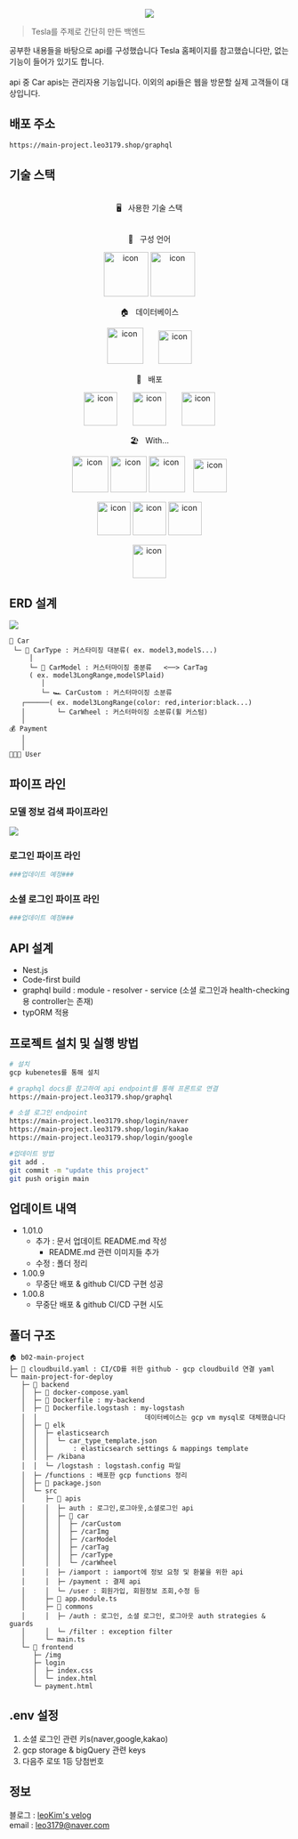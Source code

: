 <p align="center">
<img src="https://capsule-render.vercel.app/api?&type=waving&color=timeAuto&height=180&section=header&text=Main Project%20Tesla&fontSize=50&animation=fadeIn&fontAlignY=45" />
  </p>

> Tesla를 주제로 간단히 만든 백엔드

공부한 내용들을 바탕으로 api를 구성했습니다
Tesla 홈페이지를 참고했습니다만,
없는 기능이 들어가 있기도 합니다.
<br>
<br>
api 중 Car apis는 관리자용 기능입니다.
이외의 api들은 웹을 방문할 실제 고객들이 대상입니다.
<br>

## 배포 주소

```sh
https://main-project.leo3179.shop/graphql
```

## 기술 스택

<br>
<div align='center'> 🖥&nbsp&nbsp&nbsp사용한 기술 스택</div>
<br>
<p align="center">
📑&nbsp&nbsp&nbsp구성 언어
  </p>
<p align="center">
<img alt= "icon" wide="80" height="80" src ="https://techstack-generator.vercel.app/js-icon.svg">
<img alt= "icon" wide="80" height="80" src ="https://techstack-generator.vercel.app/ts-icon.svg">
  </p>
 <p align="center">
🏠&nbsp&nbsp&nbsp데이터베이스
  </p>
<p align="center">
<img alt= "icon" wide="65" height="65" src ="https://techstack-generator.vercel.app/mysql-icon.svg">
&nbsp
&nbsp
&nbsp
<img alt= "icon" wide="60" height="60" src ="https://cdn4.iconfinder.com/data/icons/redis-2/1451/Untitled-2-512.png">

  </p>
   <p align="center">
🚀&nbsp&nbsp&nbsp배포
  </p>
<p align="center">
<img alt= "icon" wide="60" height="60" src ="https://techstack-generator.vercel.app/kubernetes-icon.svg">
&nbsp
&nbsp
&nbsp
<img alt= "icon" wide="60" height="60" src="https://lirp.cdn-website.com/aa0ef369/dms3rep/multi/opt/google-cloud-icon-570w.png">
&nbsp
&nbsp
&nbsp
<img alt= "icon" wide="60" height="60" src="https://techstack-generator.vercel.app/aws-icon.svg">
  </p>
    </p>
       <p align="center">
🏖&nbsp&nbsp&nbspWith...
  </p>
<p align="center">
<img alt= "icon" wide="65" height="65" src ="https://techstack-generator.vercel.app/restapi-icon.svg">
<img alt= "icon" wide="65" height="65" src ="https://techstack-generator.vercel.app/graphql-icon.svg">
<img alt= "icon" wide="65" height="65" src ="https://techstack-generator.vercel.app/docker-icon.svg">
  &nbsp&nbsp
<img alt= "icon" wide="60" height="60" src ="https://symbols.getvecta.com/stencil_89/37_nestjs-icon.a67daec196.svg">
  </p>
  <p align="center">
<img alt= "icon" wide="60" height="60" src ="./readme-imgs/elasticsearch.png">
<img alt= "icon" wide="60" height="60" src ="./readme-imgs/logstash.png">
<img alt= "icon" wide="60" height="60" src ="./readme-imgs/kibana.png">
  </p>
  <p align="center">
  <img alt= "icon" wide="60" height="60" src ="https://nesoy.github.io/assets/posts/20170413/1.PNG">
  </p>

## ERD 설계

![](/readme-imgs/main-project-erd.png)

```
🚛 Car
 └─ 🚙 CarType : 커스타미징 대분류( ex. model3,modelS...)
     │
     └─ 🚗 CarModel : 커스터마이징 중분류   <──> CarTag
     ( ex. model3LongRange,modelSPlaid)
        │
        └─ 🏎 CarCustom : 커스터마이징 소분류
   ┌──────( ex. model3LongRange(color: red,interior:black...)
   │        └─ CarWheel : 커스터마이징 소분류(휠 커스텀)
   │
💰 Payment
   │
   │
👩🏻‍💻 User
```

## 파이프 라인

### 모델 정보 검색 파이프라인

![](/readme-imgs/검색%20파이프라인.001.jpeg)

### 로그인 파이프 라인

```sh
###업데이트 예정###
```

### 소셜 로그인 파이프 라인

```sh
###업데이트 예정###
```

## API 설계

- Nest.js
- Code-first build
- graphql build : module - resolver - service (소셜 로그인과 health-checking용 controller는 존재)
- typORM 적용

## 프로젝트 설치 및 실행 방법

```sh
# 설치
gcp kubenetes를 통해 설치

# graphql docs를 참고하여 api endpoint를 통해 프론트로 연결
https://main-project.leo3179.shop/graphql

# 소셜 로그인 endpoint
https://main-project.leo3179.shop/login/naver
https://main-project.leo3179.shop/login/kakao
https://main-project.leo3179.shop/login/google

#업데이트 방법
git add .
git commit -m "update this project"
git push origin main

```

## 업데이트 내역

- 1.01.0
  - 추가 : 문서 업데이트 README.md 작성
    - README.md 관련 이미지들 추가
  - 수정 : 폴더 정리
- 1.00.9
  - 무중단 배포 & github CI/CD 구현 성공
- 1.00.8
  - 무중단 배포 & github CI/CD 구현 시도

## 폴더 구조

```
🏠 b02-main-project
├─ 🐳 cloudbuild.yaml : CI/CD를 위한 github - gcp cloudbuild 연결 yaml
└─ main-project-for-deploy
   ├─ 🚀 backend
   │  ├─ 🐳 docker-compose.yaml
   │  ├─ 🐳 Dockerfile : my-backend
   │  ├─ 🐳 Dockerfile.logstash : my-logstash
   │  │                           데이터베이스는 gcp vm mysql로 대체했습니다
   │  ├─ 🍦 elk
   │  │  ├─ elasticsearch
   │  │  │  └─ car_type_template.json
   │  │  │      : elasticsearch settings & mappings template
   │  │  ├─ /kibana
   │  │  └─ /logstash : logstash.config 파일
   │  ├─ /functions : 배포한 gcp functions 정리
   │  ├─ 🎒 package.json
   │  └─ src
   │     ├─ 🍇 apis
   │     │  ├─ auth : 로그인,로그아웃,소셜로그인 api
   │     │  ├─ 🚗 car
   │     │  │  ├─ /carCustom
   │     │  │  ├─ /carImg
   │     │  │  ├─ /carModel
   │     │  │  ├─ /carTag
   │     │  │  ├─ /carType
   │     │  │  └─ /carWheel
   │     │  ├─ /iamport : iamport에 정보 요청 및 환불을 위한 api
   │     │  ├─ /payment : 결제 api
   │     │  └─ /user : 회원가입, 회원정보 조회,수정 등
   │     ├─ 👑 app.module.ts
   │     ├─ 📄 commons
   │     │  ├─ /auth : 로그인, 소셜 로그인, 로그아웃 auth strategies & guards
   │     │  └─ /filter : exception filter
   │     └─ main.ts
   └─ 🚀 frontend
      ├─ /img
      ├─ login
      │  ├─ index.css
      │  └─ index.html
      └─ payment.html

```

## .env 설정

1. 소셜 로그인 관련 키s(naver,google,kakao)
2. gcp storage & bigQuery 관련 keys
3. 다음주 로또 1등 당첨번호

## 정보

블로그 : [leoKim's velog](https://story0tae.tistory.com/)
<br>
email : leo3179@naver.com

<!-- Markdown link & img dfn's -->
